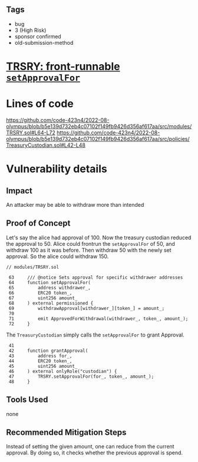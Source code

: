 ## Tags

- bug
- 3 (High Risk)
- sponsor confirmed
- old-submission-method

# [TRSRY: front-runnable `setApprovalFor`](https://github.com/code-423n4/2022-08-olympus-findings/issues/410) 

# Lines of code

https://github.com/code-423n4/2022-08-olympus/blob/b5e139d732eb4c07102f149fb9426d356af617aa/src/modules/TRSRY.sol#L64-L72
https://github.com/code-423n4/2022-08-olympus/blob/b5e139d732eb4c07102f149fb9426d356af617aa/src/policies/TreasuryCustodian.sol#L42-L48


# Vulnerability details

## Impact

An attacker may be able to withdraw more than intended

## Proof of Concept

Let's say the alice had approval of 100. Now the treasury custodian reduced the approval to 50. Alice could frontrun the `setApprovalFor` of 50, and withdraw 100 as it was before. Then withdraw 50 with the newly set approval. So the alice could withdraw 150.

```solidity
// modules/TRSRY.sol

 63     /// @notice Sets approval for specific withdrawer addresses
 64     function setApprovalFor(
 65         address withdrawer_,
 66         ERC20 token_,
 67         uint256 amount_
 68     ) external permissioned {
 69         withdrawApproval[withdrawer_][token_] = amount_;
 70
 71         emit ApprovedForWithdrawal(withdrawer_, token_, amount_);
 72     }
```

The `TreasuryCustodian` simply calls the `setApprovalFor` to grant Approval.
```solidity
 41
 42     function grantApproval(
 43         address for_,
 44         ERC20 token_,
 45         uint256 amount_
 46     ) external onlyRole("custodian") {
 47         TRSRY.setApprovalFor(for_, token_, amount_);
 48     }
```


## Tools Used

none

## Recommended Mitigation Steps

Instead of setting the given amount, one can reduce from the current approval. By doing so, it checks whether the previous approval is spend.

<!-- zzzitron M06 -->



